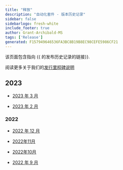 ```yaml
---
title: "释放"
description: "自动化套件 - 版本历史记录"
sidebar: false
sidebarlogo: fresh-white
include_footer: true
author: Grant-Archibald-MS
tags: ['Release']
generated: F157949646536FA3BC8B19B8EC98CEFE5986CF21
---
```


该页面包含指向 {{ 的发布历史记录的链接<product-name>}}.

阅读更多关于我们的[发行里程碑说明](/zh-hans/releases/milestones)

## 2023

- [2023 年 3 月](/zh-hans/releases/march-2023)

- [2023 年 2 月](/zh-hans/releases/february-2023)

### 2022

- [2022 年 12 月](/zh-hans/releases/december-2022)

- [2022年11月](/zh-hans/releases/november-2022)

- [2022年10月](/zh-hans/releases/october-2022)

- [2022 年 9 月](/zh-hans/releases/september-2022)
